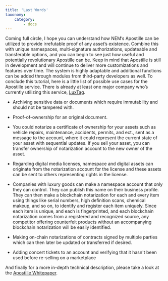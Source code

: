 ```yaml
---
title: 'Last Words'
taxonomy:
    category:
        - docs
---
```


Coming full circle, I hope you can understand how NEM’s Apostille can be utilized to provide irrefutable proof of any asset’s existence. Combine this with unique namespaces, multi-signature authorizations, updateable and transferable options, and you can begin to see just how useful and potentially revolutionary Apostille can be.
Keep in mind that Apostille is still in development and will continue to deliver more customizations and features over time. The system is highly adaptable and additional functions can be added through modules from third-party developers as well. To conclude this tutorial, here is a little list of possible use cases for the Apostille service. There is already at least one major company who’s currently utilizing this service, [LuxTag](http://luxtag.io/).

* Archiving sensitive data or documents which require immutability and should not be tampered with.

* Proof-of-ownership for an original document.

* You could notarize a certificate of ownership for your assets such as vehicle repairs, maintenance, accidents, permits, and ect., sent as a message to the account, where it could represent the current state of your asset with sequential updates. If you sell your asset, you can transfer ownership of notarization account to the new owner of the asset.

* Regarding digital media licenses, namespace and digital assets can originate from the notarization account for the license and these assets can be sent to others representing rights in the license.

* Companies with luxury goods can make a namespace account that only they can control. They can publish this name on their business profile. They can then make a blockchain notarization for each and every item using things like serial numbers, high definition scans, chemical makeup, and so on, to identify and register each item uniquely. Since each item is unique, and each is fingerprinted, and each blockchain notarization comes from a registered and recognized source, any competitor offering counterfeit products without an accompanying blockchain notarization will be easily identified.

* Making on-chain notarizations of contracts signed by multiple parties which can then later be updated or transferred if desired.

* Adding concert tickets to an account and verifying that it hasn't been used before re-selling on a marketplace

And finally for a more in-depth technical description, please take a look at the [Apostille Whitepaper](https://www.nem.io/ApostilleWhitePaper.pdf).